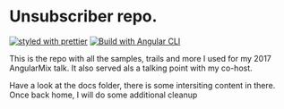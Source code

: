 # Unsubscriber repo.

[![styled with prettier](https://img.shields.io/badge/styled_with-prettier-ff69b4.svg)](https://github.com/prettier/prettier)
[![Build with Angular CLI](https://img.shields.io/badge/built%20with-Angular%20CLI-blue.svg)](https://github.com/angular/angular-cli)

This is the repo with all the samples, trails and more I used for my 2017 AngularMix talk. It also served als a talking point with my co-host.

Have a look at the docs folder, there is some intersiting content in there.
Once back home, I will do some additional cleanup

